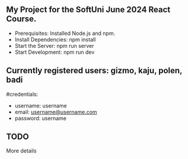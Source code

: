 ## My Project for the SoftUni June 2024 React Course.
- Prerequisites: Installed Node.js and npm.
- Install Dependencies: npm install
- Start the Server: npm run server
- Start Development: npm run dev

## Currently registered users: gizmo, kaju, polen, badi
#credentials:
- username: username
- email: username@username.com
- password: username

## TODO
More details
